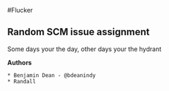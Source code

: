 #Flucker

## Random SCM issue assignment

Some days your the day, other days your the hydrant

**Authors**

    * Benjamin Dean - @bdeanindy
    * Randall
